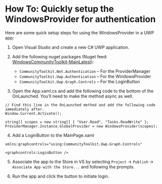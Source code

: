# How To: Quickly setup the WindowsProvider for authentication
Here are some quick setup steps for using the WindowsProvider in a UWP app:
 
1. Open Visual Studio and create a new C# UWP application.
 
2. Add the following nuget packages (Nuget feed: [WindowsCommunityToolkit-MainLatest](https://pkgs.dev.azure.com/dotnet/WindowsCommunityToolkit/_packaging/WindowsCommunityToolkit-MainLatest/nuget/v3/index.json)):
    * `CommunityToolkit.Net.Authentication` – For the ProviderManager
    * `CommunityToolkit.Uwp.Authentication` – For the WindowsProvider
    * `CommunityToolkit.Uwp.Graph.Controls` – For the LoginButton
 
3. Open the App.xaml.cs and add the following code to the bottom of the OnLaunched. You’ll need to make the method async as well.

```
// Find this line in the OnLaunched method and add the following code immediately after.
Window.Current.Activate();
 
string[] scopes = new string[] { "User.Read", "Tasks.ReadWrite" };
ProviderManager.Instance.GlobalProvider = new WindowsProvider(scopes);
```
 
4. Add a LoginButton to the MainPage.xaml

```
xmlns:graphcontrols="using:CommunityToolkit.Uwp.Graph.Controls"
 
<graphcontrols:LoginButton />
```
 
5. Associate the app to the Store in VS by selecting `Project` -> `Publish` -> `Associate App with the Store...` and following the prompts.
 
6. Run the app and click the button to initiate login.
